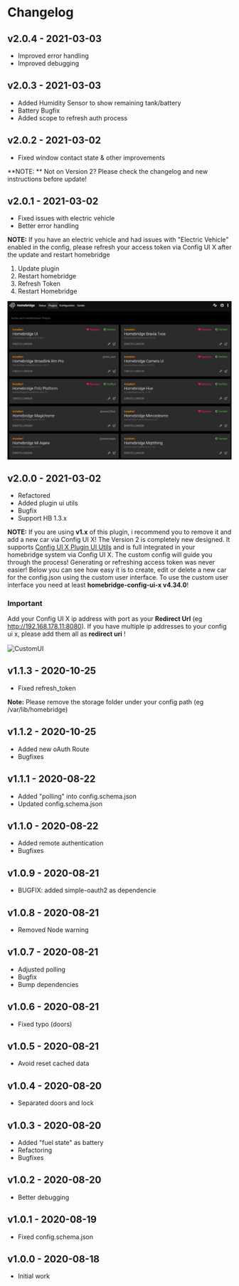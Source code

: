 # Changelog


## v2.0.4 - 2021-03-03
- Improved error handling
- Improved debugging

## v2.0.3 - 2021-03-03
- Added Humidity Sensor to show remaining tank/battery
- Battery Bugfix
- Added scope to refresh auth process

## v2.0.2 - 2021-03-02
- Fixed window contact state & other improvements

**NOTE: ** Not on Version 2? Please check the changelog and new instructions before update!

## v2.0.1 - 2021-03-02
- Fixed issues with electric vehicle
- Better error handling

**NOTE:** If you have an electric vehicle and had issues with "Electric Vehicle" enabled in the config, please refresh your access token via Config UI X after the update and restart homebridge

1. Update plugin
2. Restart homebridge
3. Refresh Token
4. Restart Homebridge

<img src="https://github.com/SeydX/homebridge-mercedesme/blob/master/images/hb_mercedesme_ui_refreshToken.gif" align="center" alt="CustomUI Refresh Token">

## v2.0.0 - 2021-03-02
- Refactored
- Added plugin ui utils
- Bugfix
- Support HB 1.3.x

**NOTE:** If you are using **v1.x** of this plugin, i recommend you to remove it and add a new car via Config UI X! The Version 2 is completely new designed. It supports [Config UI X Plugin UI Utils](https://github.com/homebridge/plugin-ui-utils) and is full integrated in your homebridge system via Config UI X. The custom config will guide you through the process! Generating or refreshing access token was never easier! Below you can see how easy it is to create, edit or delete a new car for the config.json using the custom user interface. To use the custom user interface you need at least **homebridge-config-ui-x v4.34.0**!

### Important
Add your Config UI X ip address with port as your **Redirect Url** (eg http://192.168.178.11:8080). If you have multiple ip addresses to your config ui x, please add them all as **redirect uri** !

<img src="https://github.com/SeydX/homebridge-mercedesme/blob/beta/images/hb_mercedesme_ui.gif" align="center" alt="CustomUI">

## v1.1.3 - 2020-10-25
- Fixed refresh_token

**Note:** Please remove the storage folder under your config path (eg /var/lib/homebridge)

## v1.1.2 - 2020-10-25
- Added new oAuth Route
- Bugfixes

## v1.1.1 - 2020-08-22
- Added "polling" into config.schema.json
- Updated config.schema.json

## v1.1.0 - 2020-08-22
- Added remote authentication
- Bugfixes

## v1.0.9 - 2020-08-21
- BUGFIX: added simple-oauth2 as dependencie

## v1.0.8 - 2020-08-21
- Removed Node warning

## v1.0.7 - 2020-08-21
- Adjusted polling
- Bugfix
- Bump dependencies

## v1.0.6 - 2020-08-21
- Fixed typo (doors)

## v1.0.5 - 2020-08-21
- Avoid reset cached data

## v1.0.4 - 2020-08-20
- Separated doors and lock

## v1.0.3 - 2020-08-20
- Added "fuel state" as battery
- Refactoring
- Bugfixes

## v1.0.2 - 2020-08-20
- Better debugging

## v1.0.1 - 2020-08-19
- Fixed config.schema.json

## v1.0.0 - 2020-08-18
- Initial work
